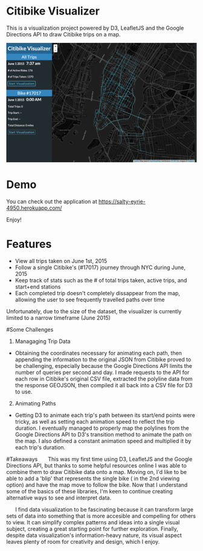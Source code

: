 # Citibike Visualizer

This is a visualization project powered by D3, LeafletJS and the Google Directions API to draw Citibike trips on a map. 

![screenshot](https://github.com/kaitohara/citibike-visualizer/blob/master/Screenshot.png)

# Demo
You can check out the application at https://salty-eyrie-4950.herokuapp.com/

Enjoy!

# Features
* View all trips taken on June 1st, 2015
* Follow a single Citibike's (#17017) journey through NYC during June, 2015
* Keep track of stats such as the # of total trips taken, active trips, and start+end stations
* Each completed trip doesn't completely dissappear from the map, allowing the user to see frequently travelled paths over time

Unfortunately, due to the size of the dataset, the visualizer is currently limited to a narrow timeframe (June 2015)

#Some Challenges
1. Managaging Trip Data
  * Obtaining the coordinates necessary for animating each path, then appending the information to the original JSON from Citibike proved to be challenging, especially because the Google Directions API limits the number of queries per second and day. I made requests to the API for each row in Citibike's original CSV file, extracted the polyline data from the response GEOJSON, then compiled it all back into a CSV file for D3 to use.
2. Animating Paths
  * Getting D3 to animate each trip's path between its start/end points were tricky, as well as setting each animation speed to reflect the trip duration. I eventually managed to properly map the polylines from the Google Directions API to D3's transition method to animate the path on the map. I also defined a constant animation speed and multiplied it by each trip's duration.
  
#Takeaways
&nbsp;&nbsp;&nbsp;&nbsp;&nbsp; This was my first time using D3, LeafletJS and the Google Directions API, but thanks to some helpful resources online I was able to combine them to draw Citibike data onto a map. Moving on, I'd like to be able to add a 'blip' that represents the single bike
( in the 2nd viewing option) and have the map move to follow the bike. Now that I understand some of the basics of these libraries, I'm keen to continue creating alternative ways to see and interpret data.

&nbsp;&nbsp;&nbsp;&nbsp;&nbsp; I find data visualization to be fascinating because it can transform large sets of data into something that is more accesible and compelling for others to view. It can simplify complex patterns and ideas into a single visual subject, creating a great starting point for further exploration. Finally, despite data visualization's information-heavy nature, its visual aspect leaves plenty of room for creativity and design, which I enjoy.

